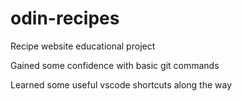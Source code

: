 # odin-recipes
Recipe website educational project

Gained some confidence with basic git commands

Learned some useful vscode shortcuts along the way